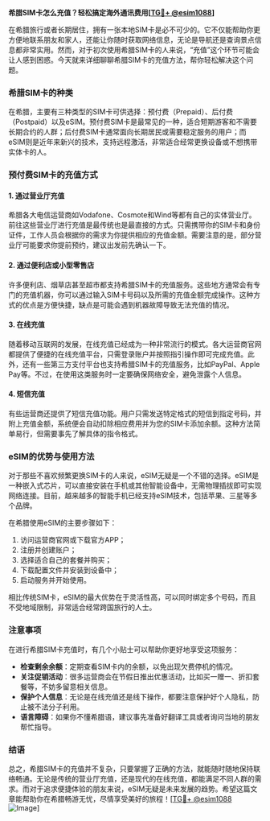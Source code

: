 **希腊SIM卡怎么充值？轻松搞定海外通讯费用[[TG💪+ @esim1088](https://t.me/s/esim1088)]**

在希腊旅行或者长期居住，拥有一张本地SIM卡是必不可少的。它不仅能帮助你更方便地联系朋友和家人，还能让你随时获取网络信息，无论是导航还是查询景点信息都非常实用。然而，对于初次使用希腊SIM卡的人来说，“充值”这个环节可能会让人感到困惑。今天就来详细聊聊希腊SIM卡的充值方法，帮你轻松解决这个问题。

### 希腊SIM卡的种类

在希腊，主要有三种类型的SIM卡可供选择：预付费（Prepaid）、后付费（Postpaid）以及eSIM。预付费SIM卡是最常见的一种，适合短期游客和不需要长期合约的人群；后付费SIM卡通常面向长期居民或需要稳定服务的用户；而eSIM则是近年来新兴的技术，支持远程激活，非常适合经常更换设备或不想携带实体卡的人。

### 预付费SIM卡的充值方式

#### 1. **通过营业厅充值**
希腊各大电信运营商如Vodafone、Cosmote和Wind等都有自己的实体营业厅。前往这些营业厅进行充值是最传统也是最直接的方式。只需携带你的SIM卡和身份证件，工作人员会根据你的需求为你提供相应的充值金额。需要注意的是，部分营业厅可能要求你提前预约，建议出发前先确认一下。

#### 2. **通过便利店或小型零售店**
许多便利店、烟草店甚至超市都支持希腊SIM卡的充值服务。这些地方通常会有专门的充值机器，你可以通过输入SIM卡号码以及所需的充值金额完成操作。这种方式的优点是方便快捷，缺点是可能会遇到机器故障导致无法充值的情况。

#### 3. **在线充值**
随着移动互联网的发展，在线充值已经成为一种非常流行的模式。各大运营商官网都提供了便捷的在线充值平台，只需登录账户并按照指引操作即可完成充值。此外，还有一些第三方支付平台也支持希腊SIM卡的充值服务，比如PayPal、Apple Pay等。不过，在使用这类服务时一定要确保网络安全，避免泄露个人信息。

#### 4. **短信充值**
有些运营商还提供了短信充值功能。用户只需发送特定格式的短信到指定号码，并附上充值金额，系统便会自动扣除相应费用并为您的SIM卡添加余额。这种方法简单易行，但需要事先了解具体的指令格式。

### eSIM的优势与使用方法

对于那些不喜欢频繁更换SIM卡的人来说，eSIM无疑是一个不错的选择。eSIM是一种嵌入式芯片，可以直接安装在手机或其他智能设备中，无需物理插拔即可实现网络连接。目前，越来越多的智能手机已经支持eSIM技术，包括苹果、三星等多个品牌。

在希腊使用eSIM的主要步骤如下：
1. 访问运营商官网或下载官方APP；
2. 注册并创建账户；
3. 选择适合自己的套餐并购买；
4. 下载配置文件并安装到设备中；
5. 启动服务并开始使用。

相比传统SIM卡，eSIM的最大优势在于灵活性高，可以同时绑定多个号码，而且不受地域限制，非常适合经常跨国旅行的人士。

### 注意事项

在进行希腊SIM卡充值时，有几个小贴士可以帮助你更好地享受这项服务：

- **检查剩余余额**：定期查看SIM卡内的余额，以免出现欠费停机的情况。
- **关注促销活动**：很多运营商会在节假日推出优惠活动，比如买一赠一、折扣套餐等，不妨多留意相关信息。
- **保护个人信息**：无论是在线充值还是线下操作，都要注意保护好个人隐私，防止被不法分子利用。
- **语言障碍**：如果你不懂希腊语，建议事先准备好翻译工具或者询问当地的朋友帮忙指导。

### 结语

总之，希腊SIM卡的充值并不复杂，只要掌握了正确的方法，就能随时随地保持联络畅通。无论是传统的营业厅充值，还是现代的在线充值，都能满足不同人群的需求。而对于追求便捷体验的朋友来说，eSIM无疑是未来发展的趋势。希望这篇文章能帮助你在希腊畅游无忧，尽情享受美好的旅程！[[TG💪+ @esim1088](https://t.me/s/esim1088) ![Image](https://i.postimg.cc/4NQfJmqS/Snipaste-2025-05-13-00-14-12.png)]